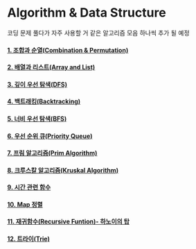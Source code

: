 # Algorithm & Data Structure



코딩 문제 풀다가 자주 사용할 거 같은 알고리즘 모음
하나씩 추가 될 예정 



#### [1. 조합과 순열(Combination & Permutation)](https://github.com/bosuksh/algo/blob/master/combination.md)

#### [2. 배열과 리스트(Array and List)](https://github.com/bosuksh/algo/blob/master/arrays_and_list.md)

#### [3. 깊이 우선 탐색(DFS)](https://github.com/bosuksh/algo/blob/master/dfs.md)

#### [4. 백트래킹(Backtracking)](https://github.com/bosuksh/algo/blob/master/backtracking.md)

#### [5. 너비 우선 탐색(BFS)](https://github.com/bosuksh/algo/blob/master/bfs.md)

#### [6. 우선 순위 큐(Priority Queue)](https://github.com/bosuksh/algo/blob/master/priorityQueue.md)

#### [7. 프림 알고리즘(Prim Algorithm)](https://github.com/bosuksh/algo/blob/master/prim.md)

#### [8. 크루스칼 알고리즘(Kruskal Algorithm)](https://github.com/bosuksh/algo/blob/master/kruskal.md)

#### [9. 시간 관련 함수](https://github.com/bosuksh/algo/blob/master/timeInterval.md)

#### [10. Map 정렬](https://github.com/bosuksh/algo/blob/master/map.md)

#### [11. 재귀함수(Recursive Funtion)- 하노이의 탑](https://github.com/bosuksh/algo/blob/master/recursiveFunction.md)

#### [12. 트라이(Trie)](https://github.com/bosuksh/algo/blob/master/trie.md)
